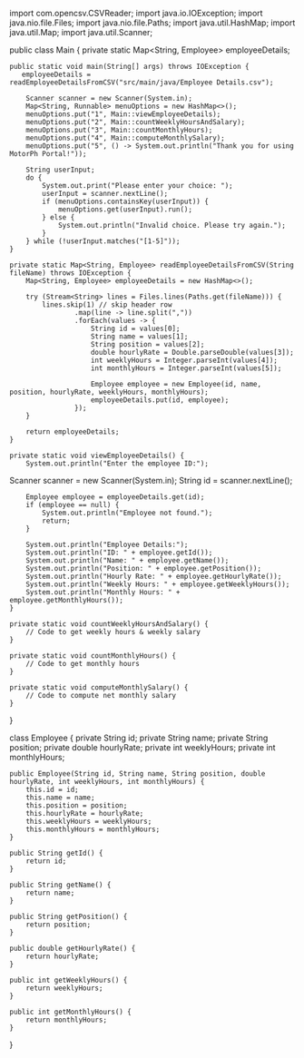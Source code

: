 import com.opencsv.CSVReader;
import java.io.IOException;
import java.nio.file.Files;
import java.nio.file.Paths;
import java.util.HashMap;
import java.util.Map;
import java.util.Scanner;

public class Main {
    private static Map<String, Employee> employeeDetails;

    public static void main(String[] args) throws IOException {
       employeeDetails = readEmployeeDetailsFromCSV("src/main/java/Employee Details.csv");

        Scanner scanner = new Scanner(System.in);
        Map<String, Runnable> menuOptions = new HashMap<>();
        menuOptions.put("1", Main::viewEmployeeDetails);
        menuOptions.put("2", Main::countWeeklyHoursAndSalary);
        menuOptions.put("3", Main::countMonthlyHours);
        menuOptions.put("4", Main::computeMonthlySalary);
        menuOptions.put("5", () -> System.out.println("Thank you for using MotorPh Portal!"));

        String userInput;
        do {
            System.out.print("Please enter your choice: ");
            userInput = scanner.nextLine();
            if (menuOptions.containsKey(userInput)) {
                menuOptions.get(userInput).run();
            } else {
                System.out.println("Invalid choice. Please try again.");
            }
        } while (!userInput.matches("[1-5]"));
    }

    private static Map<String, Employee> readEmployeeDetailsFromCSV(String fileName) throws IOException {
        Map<String, Employee> employeeDetails = new HashMap<>();

        try (Stream<String> lines = Files.lines(Paths.get(fileName))) {
            lines.skip(1) // skip header row
                    .map(line -> line.split(","))
                    .forEach(values -> {
                        String id = values[0];
                        String name = values[1];
                        String position = values[2];
                        double hourlyRate = Double.parseDouble(values[3]);
                        int weeklyHours = Integer.parseInt(values[4]);
                        int monthlyHours = Integer.parseInt(values[5]);

                        Employee employee = new Employee(id, name, position, hourlyRate, weeklyHours, monthlyHours);
                        employeeDetails.put(id, employee);
                    });
        }

        return employeeDetails;
    }

    private static void viewEmployeeDetails() {
        System.out.println("Enter the employee ID:");
Scanner scanner = new Scanner(System.in);
        String id = scanner.nextLine();

        Employee employee = employeeDetails.get(id);
        if (employee == null) {
            System.out.println("Employee not found.");
            return;
        }

        System.out.println("Employee Details:");
        System.out.println("ID: " + employee.getId());
        System.out.println("Name: " + employee.getName());
        System.out.println("Position: " + employee.getPosition());
        System.out.println("Hourly Rate: " + employee.getHourlyRate());
        System.out.println("Weekly Hours: " + employee.getWeeklyHours());
        System.out.println("Monthly Hours: " + employee.getMonthlyHours());
    }

    private static void countWeeklyHoursAndSalary() {
        // Code to get weekly hours & weekly salary
    }

    private static void countMonthlyHours() {
        // Code to get monthly hours
    }

    private static void computeMonthlySalary() {
        // Code to compute net monthly salary
    }
}

class Employee {
    private String id;
    private String name;
    private String position;
    private double hourlyRate;
    private int weeklyHours;
    private int monthlyHours;

    public Employee(String id, String name, String position, double hourlyRate, int weeklyHours, int monthlyHours) {
        this.id = id;
        this.name = name;
        this.position = position;
        this.hourlyRate = hourlyRate;
        this.weeklyHours = weeklyHours;
        this.monthlyHours = monthlyHours;
    }

    public String getId() {
        return id;
    }

    public String getName() {
        return name;
    }

    public String getPosition() {
        return position;
    }

    public double getHourlyRate() {
        return hourlyRate;
    }

    public int getWeeklyHours() {
        return weeklyHours;
    }

    public int getMonthlyHours() {
        return monthlyHours;
    }
}
